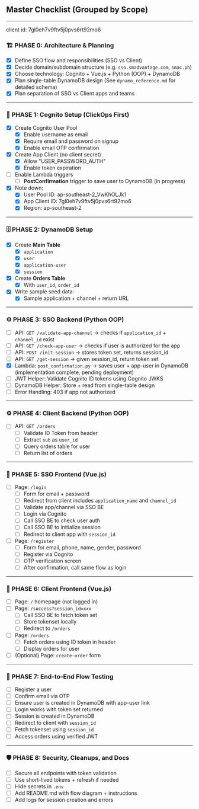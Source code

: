 ## Master Checklist (Grouped by Scope)

---
client id: 7gl0eh7v9ftv5j0pvs6rt92mo6

### 🏗️ **PHASE 0: Architecture & Planning**

- [x]  Define SSO flow and responsibilities (SSO vs Client)
- [x]  Decide domain/subdomain structure (e.g. `sso.smadvantage.com`, `smac.ph`)
- [x]  Choose technology: Cognito + Vue.js + Python (OOP) + DynamoDB
- [x]  Plan single-table DynamoDB design (See `dynamo_reference.md` for detailed schema)
- [x]  Plan separation of SSO vs Client apps and teams

---

### 🔐 **PHASE 1: Cognito Setup (ClickOps First)**

- [x]  Create Cognito User Pool
    - [x]  Enable username as email
    - [x]  Require email and password on signup
    - [x]  Enable email OTP confirmation
- [x]  Create App Client (no client secret)
    - [x]  Allow "USER_PASSWORD_AUTH"
    - [x]  Enable token expiration
- [ ]  Enable Lambda triggers
    - [ ]  **PostConfirmation** trigger to save user to DynamoDB (in progress)
- [x]  Note down:
    - [x]  User Pool ID: ap-southeast-2_VwKhOLJk1
    - [x]  App Client ID: 7gl0eh7v9ftv5j0pvs6rt92mo6
    - [x]  Region: ap-southeast-2

---

### 🗄️ **PHASE 2: DynamoDB Setup**

- [x]  Create **Main Table**
    - [x]  `application`
    - [x]  `user`
    - [x]  `application-user`
    - [x]  `session`
- [x]  Create **Orders Table**
    - [x]  With `user_id`, `order_id`
- [x]  Write sample seed data:
    - [x]  Sample application + channel + return URL

---

### ⚙️ **PHASE 3: SSO Backend (Python OOP)**

- [ ]  API: `GET /validate-app-channel` → checks if `application_id` + `channel_id` exist
- [ ]  API: `GET /check-app-user` → checks if user is authorized for the app
- [ ]  API: `POST /init-session` → stores token set, returns session_id
- [ ]  API: `GET /get-session` → given session_id, return token set
- [x]  Lambda: `post_confirmation.py` → saves user + app-user in DynamoDB (implementation complete, pending deployment)
- [ ]  JWT Helper: Validate Cognito ID tokens using Cognito JWKS
- [ ]  DynamoDB Helper: Store + read from single-table design
- [ ]  Error Handling: 403 if app not authorized

---

### ⚙️ **PHASE 4: Client Backend (Python OOP)**

- [ ]  API: `GET /orders`
    - [ ]  Validate ID Token from header
    - [ ]  Extract `sub` as `user_id`
    - [ ]  Query orders table for user
    - [ ]  Return list of orders

---

### 🎨 **PHASE 5: SSO Frontend (Vue.js)**

- [ ]  Page: `/login`
    - [ ]  Form for email + password
    - [ ]  Redirect from client includes `application_name` and `channel_id`
    - [ ]  Validate app/channel via SSO BE
    - [ ]  Login via Cognito
    - [ ]  Call SSO BE to check user auth
    - [ ]  Call SSO BE to initialize session
    - [ ]  Redirect to client app with `session_id`
- [ ]  Page: `/register`
    - [ ]  Form for email, phone, name, gender, password
    - [ ]  Register via Cognito
    - [ ]  OTP verification screen
    - [ ]  After confirmation, call same flow as login

---

### 🎨 **PHASE 6: Client Frontend (Vue.js)**

- [ ]  Page: `/` homepage (not logged in)
- [ ]  Page: `/success?session_id=xxx`
    - [ ]  Call SSO BE to fetch token set
    - [ ]  Store tokenset locally
    - [ ]  Redirect to `/orders`
- [ ]  Page: `/orders`
    - [ ]  Fetch orders using ID token in header
    - [ ]  Display orders for user
- [ ]  (Optional) Page: `create-order` form

---

### 🔁 **PHASE 7: End-to-End Flow Testing**

- [ ]  Register a user
- [ ]  Confirm email via OTP
- [ ]  Ensure user is created in DynamoDB with app-user link
- [ ]  Login works with token set returned
- [ ]  Session is created in DynamoDB
- [ ]  Redirect to client with `session_id`
- [ ]  Fetch tokenset using `session_id`
- [ ]  Access orders using verified JWT

---

### 🛡️ **PHASE 8: Security, Cleanups, and Docs**

- [ ]  Secure all endpoints with token validation
- [ ]  Use short-lived tokens + refresh if needed
- [ ]  Hide secrets in `.env`
- [ ]  Add README.md with flow diagram + instructions
- [ ]  Add logs for session creation and errors